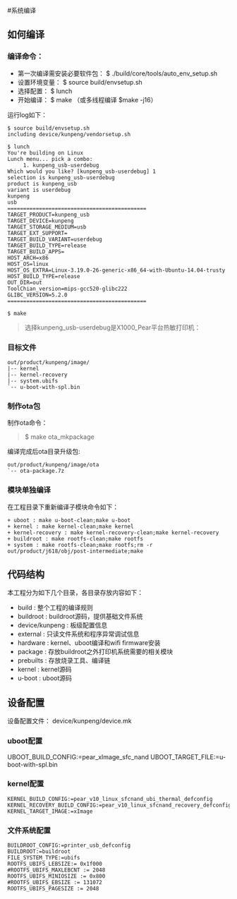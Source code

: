 #系统编译


## 如何编译

### 编译命令：
* 第一次编译需安装必要软件包： $ ./build/core/tools/auto_env_setup.sh 
* 设置环境变量： $ source build/envsetup.sh
* 选择配置： $ lunch
* 开始编译： $ make   （或多线程编译 $make -j16）

运行log如下：
``` shell
$ source build/envsetup.sh
including device/kunpeng/vendorsetup.sh

$ lunch
You're building on Linux
Lunch menu... pick a combo:
     1. kunpeng_usb-userdebug
Which would you like? [kunpeng_usb-userdebug] 1
selection is kunpeng_usb-userdebug
product is kunpeng_usb
variant is userdebug
kunpeng
usb
============================================
TARGET_PRODUCT=kunpeng_usb
TARGET_DEVICE=kunpeng
TARGET_STORAGE_MEDIUM=usb
TARGET_EXT_SUPPORT=
TARGET_BUILD_VARIANT=userdebug
TARGET_BUILD_TYPE=release
TARGET_BUILD_APPS=
HOST_ARCH=x86
HOST_OS=linux
HOST_OS_EXTRA=Linux-3.19.0-26-generic-x86_64-with-Ubuntu-14.04-trusty
HOST_BUILD_TYPE=release
OUT_DIR=out
ToolChian_version=mips-gcc520-glibc222
GLIBC_VERSION=5.2.0
============================================

$ make
```
>选择kunpeng_usb-userdebug是X1000_Pear平台热敏打印机：
>

### 目标文件

``` shell
out/product/kunpeng/image/
|-- kernel
|-- kernel-recovery
|-- system.ubifs
`-- u-boot-with-spl.bin
```

### 制作ota包

制作ota命令：
>$ make ota_mkpackage

编译完成后ota目录升级包:
```
out/product/kunpeng/image/ota
`-- ota-package.7z
```


### 模块单独编译
在工程目录下重新编译子模块命令如下：

	+ uboot : make u-boot-clean;make u-boot
	+ kernel : make kernel-clean;make kernel
	+ kernel-recovery : make kernel-recovery-clean;make kernel-recovery
	+ buildroot : make rootfs-clean;make rootfs
	+ system : make rootfs-clean;make rootfs;rm -r out/product/j618/obj/post-intermediate;make


## 代码结构
本工程分为如下几个目录，各目录存放内容如下：

+ build : 整个工程的编译规则
+ buildroot : buildroot源码，提供基础文件系统
+ device/kunpeng : 板级配置信息
+ external : 只读文件系统和程序异常调试信息
+ hardware : kernel、uboot编译和wifi firmware安装
+ package : 存放buildroot之外打印机系统需要的相关模块
+ prebuilts : 存放烧录工具、编译链
+ kernel : kernel源码
+ u-boot : uboot源码


## 设备配置
设备配置文件： device/kunpeng/device.mk

### uboot配置
UBOOT_BUILD_CONFIG:=pear_xImage_sfc_nand
UBOOT_TARGET_FILE:=u-boot-with-spl.bin

### kernel配置
```
KERNEL_BUILD_CONFIG:=pear_v10_linux_sfcnand_ubi_thermal_defconfig
KERNEL_RECOVERY_BUILD_CONFIG:=pear_v10_linux_sfcnand_recovery_defconfig
KERNEL_TARGET_IMAGE:=xImage
```

### 文件系统配置
```
BUILDROOT_CONFIG:=printer_usb_defconfig
BUILDROOT:=buildroot
FILE_SYSTEM_TYPE:=ubifs
ROOTFS_UBIFS_LEBSIZE:= 0x1f000
#ROOTFS_UBIFS_MAXLEBCNT := 2048
ROOTFS_UBIFS_MINIOSIZE := 0x800
#ROOTFS_UBIFS_EBSIZE := 131072
ROOTFS_UBIFS_PAGESIZE := 2048
```
